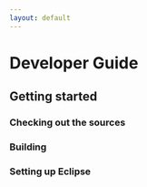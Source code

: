 ```yaml
---
layout: default
---
```

# Developer Guide

## Getting started

### Checking out the sources

### Building

### Setting up Eclipse
